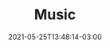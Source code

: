 ---
# Essential settings
title: "Music"
type: "page"
date: 2021-05-25T13:48:14-03:00
translationKey: "Music"

# Scheduling
draft: false

# Style
color: "#1ED760"

# Organization
layout: ""
---